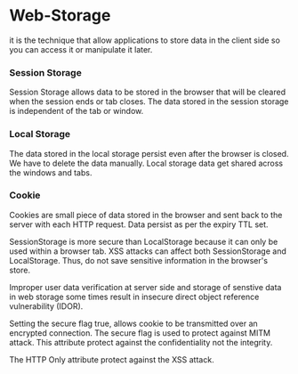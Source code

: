 # Web-Storage

it is the technique that allow applications to store data in the client side so you can access it or manipulate it later.

### Session Storage

Session Storage allows data to be stored in the browser that will be cleared when the session ends or tab closes. The data stored in the session storage is independent of the tab or window.

### Local Storage

The data stored in the local storage persist even after the browser is closed. We have to delete the data manually. Local storage data get shared across the windows and tabs.

### Cookie

Cookies are small piece of data stored in the  browser and sent back to the server with each HTTP request. Data persist as per the expiry TTL set.

SessionStorage is more secure than LocalStorage because it can only be used within a browser tab. XSS attacks can affect both SessionStorage and LocalStorage. Thus, do not save sensitive information in the browser's store.

Improper user data verification at server side and storage of senstive data in web storage some times result in insecure direct object reference vulnerability (IDOR).  

Setting the secure flag true, allows cookie to be transmitted over an encrypted connection. The secure flag is used to protect against MITM attack.
This attribute protect against the confidentiality not the integrity. 

The HTTP Only attribute protect against the XSS attack.



